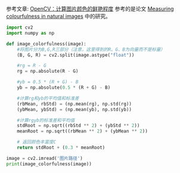 
参考文章: [OpenCV：计算图片颜色的鲜艳程度](https://zhuanlan.zhihu.com/p/29004983)
参考的是论文 [Measuring colourfulness in natural images](https://infoscience.epfl.ch/record/33994/files/HaslerS03.pdf) 中的研究。
```python
import cv2
import numpy as np

def image_colorfulness(image):
    #将图片分为B,G,R三部分（注意，这里得到的R、G、B为向量而不是标量）
    (B, G, R) = cv2.split(image.astype("float"))

    #rg = R - G
    rg = np.absolute(R - G)

    #yb = 0.5 * (R + G) - B
    yb = np.absolute(0.5 * (R + G) - B)

    #计算rg和yb的平均值和标准差
    (rbMean, rbStd) = (np.mean(rg), np.std(rg))
    (ybMean, ybStd) = (np.mean(yb), np.std(yb))

    #计算rgyb的标准差和平均值
    stdRoot = np.sqrt((rbStd ** 2) + (ybStd ** 2))
    meanRoot = np.sqrt((rbMean ** 2) + (ybMean ** 2))

    # 返回颜色丰富度C
    return stdRoot + (0.3 * meanRoot)

image = cv2.imread('图片路径')
print(image_colorfulness(image))
```
